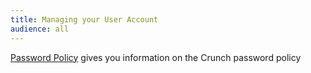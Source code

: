 ```yaml
---
title: Managing your User Account
audience: all
---
```


[Password Policy](crunch_password-policy.html) gives you information on the
Crunch password policy


